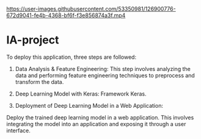

https://user-images.githubusercontent.com/53350981/126900776-672d9041-fe4b-4368-bf6f-f3e856874a3f.mp4

# IA-project

To deploy this application, three steps are followed:

1. Data Analysis & Feature Engineering:
   This step involves analyzing the data and performing feature engineering techniques to preprocess and transform the data.

2. Deep Learning Model with Keras: Framework Keras.

3. Deployment of Deep Learning Model in a Web Application:

Deploy the trained deep learning model in a web application. This involves integrating the model into an application and exposing it through a user interface.
